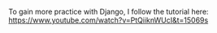 To gain more practice with Django, I follow the tutorial here: https://www.youtube.com/watch?v=PtQiiknWUcI&t=15069s

